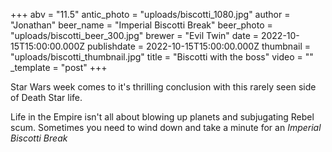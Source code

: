 +++
abv = "11.5"
antic_photo = "uploads/biscotti_1080.jpg"
author = "Jonathan"
beer_name = "Imperial Biscotti Break"
beer_photo = "uploads/biscotti_beer_300.jpg"
brewer = "Evil Twin"
date = 2022-10-15T15:00:00.000Z
publishdate = 2022-10-15T15:00:00.000Z
thumbnail = "uploads/biscotti_thumbnail.jpg"
title = "Biscotti with the boss"
video = ""
_template = "post"
+++

Star Wars week comes to it's thrilling conclusion with this rarely seen side of Death Star life. 

Life in the Empire isn't all about blowing up planets and subjugating Rebel scum. Sometimes you need to wind down and take a minute for an _Imperial Biscotti Break_
